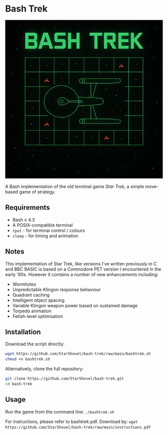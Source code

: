 # Bash Trek

<p align="center">
  <img src="bashtrek.png" alt="Bash Trek Header Image" width="800">
</p>

A Bash implementation of the old terminal game *Star Trek*, a simple move-based game of strategy.

## Requirements

- Bash ≥ 4.3
- A POSIX-compatible terminal
- `tput` - for terminal control / colours
- `sleep` - for timing and animation

## Notes

This implementation of Star Trek, like versions I've written previously in C and BBC BASIC is based on a Commodore PET version I encountered in the early '80s. However it contains a number of new enhancements including:

- Wormholes
- Unpredictable Klingon response behaviour
- Quadrant caching
- Intelligent object spacing
- Variable Klingon weapon power based on sustained damage
- Torpedo animation
- Fetish-level optimisation

## Installation

Download the script directly:

```bash
wget https://github.com/StarShovel/bash-trek/raw/main/bashtrek.sh
chmod +x bashtrek.sh
```

Alternatively, clone the full repository:

```bash
git clone https://github.com/StarShovel/bash-trek.git
cd bash-trek
```

## Usage

Run the game from the command line:
```./bashtrek.sh```

For instructions, please refer to bashtrek.pdf. Download by:
```wget https://github.com/StarShovel/bash-trek/raw/main/instructions.pdf```

